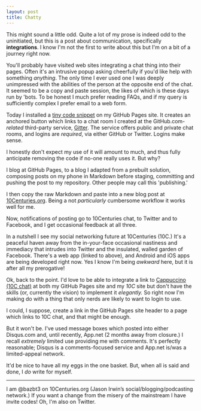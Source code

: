 ```yaml
---
layout: post
title: Chatty
---
```


This might sound a little odd.  Quite a lot of my prose is indeed odd to the uninitiated, but this is a post about communication, specifically **integrations**.  I know I'm not the first to write about this but I'm on a bit of a journey right now.

You'll probably have visited web sites integrating a chat thing into their pages.  Often it's an intrusive popup asking cheerfully if you'd like help with something *anything*.  The only time I ever used one I was deeply unimpressed with the abilities of the person at the opposite end of the chat.  It seemed to be a copy and paste session, the likes of which is these days run by 'bots.  To be honest I much prefer reading FAQs, and if my query is sufficiently complex I prefer email to a web form.

Today I installed a [tiny code snippet](https://sidecar.gitter.im) on my GitHub Pages site.  It creates an anchored button which links to a chat room I created at the GitHub.com-*related* third-party service, [Gitter](https://gitter.im).  The service offers public and private chat rooms, and logins are *required*, via either GitHub or Twitter.  Logins make sense.

I honestly don't expect my use of it will amount to much, and thus fully anticipate removing the code if no-one really uses it.  But why?

I blog at GitHub Pages, to a blog I adapted from a prebuilt solution, composing posts on my phone in Markdown before staging, committing and pushing the post to my repository.  Other people may call this 'publishing.'

I then copy the raw Markdown and paste into a new blog post at [10Centuries.org](https://10centuries.org).  Being a not *particularly* cumbersome workflow it works well for me.

Now, notifications of posting go to 10Centuries chat, to Twitter and to Facebook, and I get occasional feedback at all three.  

In a nutshell I see my social networking future at 10Centuries (10C.)  It's a peaceful haven away from the in-your-face occasional nastiness and immediacy that intrudes into Twitter and the insulated, walled garden of Facebook.  There's a web app (linked to above), and Android and iOS apps are being developed right now.  Yes I know I'm being *awkward* here, but it is after all my prerogative!

Ok, back to the point.  I'd love to be able to integrate a link to [Cappuccino (10C chat)](https://chat.10centuries.org) at both my GitHub Pages site and my *10C* site but don't have the skills (or, currently the vision) to implement it *elegantly.*  So right now I'm making do with a thing that only nerds are likely to want to login to use.

I could, I suppose, create a link in the GitHub Pages site header to a page which links to 10C chat, and that might be enough.

But it won't be.  I've used  message boxes which posted into either Disqus.com and, until recently, App.net (2 months away from closure.)  I recall *extremely* limited use providing me with comments.  It's perfectly reasonable; Disqus is a comments-focused service and App.net is/was a limited-appeal network.

It'd be nice to have all my eggs in the one basket.  But, when all is said and done, I *do* write for myself.

---

I am @bazbt3 on 10Centuries.org (Jason Irwin’s social/blogging/podcasting network.)  If you want a change from the misery of the mainstream I have invite codes!  Oh, I'm also on Twitter.
